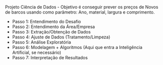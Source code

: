 Projeto Ciência de Dados - Objetivo é conseguir prever os preços de Novos de barcos usando como parâmetro: Ano, material, largura e comprimento.


- Passo 1: Entendimento do Desafio
- Passo 2: Entendimento da Área/Empresa
- Passo 3: Extração/Obtenção de Dados
- Passo 4: Ajuste de Dados (Tratamento/Limpeza)
- Passo 5: Análise Exploratória
- Passo 6: Modelagem + Algoritmos (Aqui que entra a Inteligência Artificial, se necessário)
- Passo 7: Interpretação de Resultados
